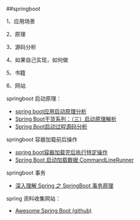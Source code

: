 ##springboot

1、应用场景

2、原理

3、源码分析

4、如果自己实现，如何做

5、书籍

6、网站

springboot 启动原理：

- [spring boot应用启动原理分析](https://blog.csdn.net/hengyunabc/article/details/50120001)
- [Spring Boot干货系列：（三）启动原理解析](http://tengj.top/2017/03/09/springboot3/)
- [Spring Boot启动过程源码分析](https://blog.csdn.net/dm_vincent/article/details/76735888)


springboot 容器加载前后操作

- [spring boot容器加载完后执行特定操作](https://www.jianshu.com/p/01f7a971a4b9)
- [Spring Boot 启动加载数据 CommandLineRunner](https://blog.csdn.net/catoop/article/details/50501710)

springboot 事务

- [深入理解 Spring 之 SpringBoot 事务原理](https://blog.csdn.net/qq_38182963/article/details/78891044)



spring 资料收集网站：

- [Awesome Spring Boot (github)](https://github.com/ityouknow/awesome-spring-boot)